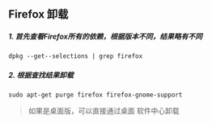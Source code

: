 ## Firefox 卸载
##### 1. 首先查看Firefox所有的依赖，根据版本不同，结果略有不同
`dpkg --get--selections | grep firefox`
##### 2. 根据查找结果卸载 
`sudo apt-get purge firefox firefox-gnome-support`
> 如果是桌面版，可以直接通过桌面 软件中心卸载